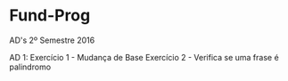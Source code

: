 # Fund-Prog
AD's 2º Semestre 2016

AD 1:
  Exercício 1 - Mudança de Base
  Exercício 2 - Verifica se uma frase é palindromo

